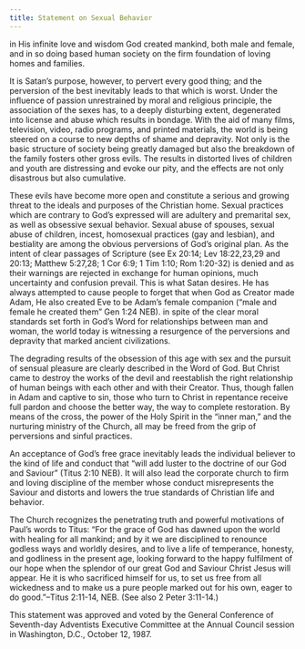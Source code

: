```yaml
---
title: Statement on Sexual Behavior
---
```


in His infinite love and wisdom God created mankind, both male and female, and in so doing based human society on the firm foundation of loving homes and families.

It is Satan’s purpose, however, to pervert every good thing; and the perversion of the best inevitably leads to that which is worst. Under the influence of passion unrestrained by moral and religious principle, the association of the sexes has, to a deeply disturbing extent, degenerated into license and abuse which results in bondage. With the aid of many films, television, video, radio programs, and printed materials, the world is being steered on a course to new depths of shame and depravity. Not only is the basic structure of society being greatly damaged but also the breakdown of the family fosters other gross evils. The results in distorted lives of children and youth are distressing and evoke our pity, and the effects are not only disastrous but also cumulative.

These evils have become more open and constitute a serious and growing threat to the ideals and purposes of the Christian home. Sexual practices which are contrary to God’s expressed will are adultery and premarital sex, as well as obsessive sexual behavior. Sexual abuse of spouses, sexual abuse of children, incest, homosexual practices (gay and lesbian), and bestiality are among the obvious perversions of God’s original plan. As the intent of clear passages of Scripture (see Ex 20:14; Lev 18:22,23,29 and 20:13; Matthew 5:27,28; 1 Cor 6:9; 1 Tim 1:10; Rom 1:20-32) is denied and as their warnings are rejected in exchange for human opinions, much uncertainty and confusion prevail. This is what Satan desires. He has always attempted to cause people to forget that when God as Creator made Adam, He also created Eve to be Adam’s female companion (“male and female he created them” Gen 1:24 NEB). in spite of the clear moral standards set forth in God’s Word for relationships between man and woman, the world today is witnessing a resurgence of the perversions and depravity that marked ancient civilizations.

The degrading results of the obsession of this age with sex and the pursuit of sensual pleasure are clearly described in the Word of God. But Christ came to destroy the works of the devil and reestablish the right relationship of human beings with each other and with their Creator. Thus, though fallen in Adam and captive to sin, those who turn to Christ in repentance receive full pardon and choose the better way, the way to complete restoration. By means of the cross, the power of the Holy Spirit in the “inner man,” and the nurturing ministry of the Church, all may be freed from the grip of perversions and sinful practices.

An acceptance of God’s free grace inevitably leads the individual believer to the kind of life and conduct that “will add luster to the doctrine of our God and Saviour” (Titus 2:10 NEB). It will also lead the corporate church to firm and loving discipline of the member whose conduct misrepresents the Saviour and distorts and lowers the true standards of Christian life and behavior.

The Church recognizes the penetrating truth and powerful motivations of Paul’s words to Titus: “For the grace of God has dawned upon the world with healing for all mankind; and by it we are disciplined to renounce godless ways and worldly desires, and to live a life of temperance, honesty, and godliness in the present age, looking forward to the happy fulfilment of our hope when the splendor of our great God and Saviour Christ Jesus will appear. He it is who sacrificed himself for us, to set us free from all wickedness and to make us a pure people marked out for his own, eager to do good.”–Titus 2:11-14, NEB. (See also 2 Peter 3:11-14.)

This statement was approved and voted by the General Conference of Seventh-day Adventists Executive Committee at the Annual Council session in Washington, D.C., October 12, 1987.